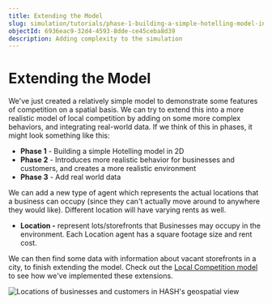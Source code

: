 ```yaml
---
title: Extending the Model
slug: simulation/tutorials/phase-1-building-a-simple-hotelling-model-in-2d/building-the-local-competition-model
objectId: 6936eac9-32d4-4593-8dde-ce45ceba8d39
description: Adding complexity to the simulation
---
```


# Extending the Model

We've just created a relatively simple model to demonstrate some features of competition on a spatial basis. We can try to extend this into a more realistic model of local competition by adding on some more complex behaviors, and integrating real-world data. If we think of this in phases, it might look something like this:

* **Phase 1** - Building a simple Hotelling model in 2D
* **Phase 2** - Introduces more realistic behavior for businesses and customers, and creates a more realistic environment 
* **Phase 3** - Add real world data 

We can add a new type of agent which represents the actual locations that a business can occupy \(since they can't actually move around to anywhere they would like\). Different location will have varying rents as well.

* **Location -** represent lots/storefronts that Businesses may occupy in the environment. Each Location agent has a square footage size and rent cost.

We can then find some data with information about vacant storefronts in a city, to finish extending the model. Check out the [Local Competition model](/@hash/local-competition) to see how we've implemented these extensions.

![Locations of businesses and customers in HASH&apos;s geospatial view](https://cdn-us1.hash.ai/site/docs/screen-shot-2020-06-24-at-4.56.47-pm.png)

